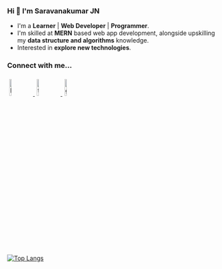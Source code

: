 ### Hi 👋 I'm Saravanakumar JN

- I'm a **Learner** | **Web Developer** | **Programmer**.
- I'm skilled at **MERN** based web app development, alongside upskilling my **data structure and algorithms** knowledge.
- Interested in **explore new technologies**. 

### Connect with me...
<p>
	<a href="https://www.linkedin.com/in/saravanakumar-nagaraj-9b12bb200/">
    <img alt="linkedin" width="10%" style="padding:5px" src="https://img.icons8.com/clouds/100/000000/linkedin.png"/>
  </a>
	<a href="https://twitter.com/Saravana_JN">
    <img alt="twitter" width="10%" style="padding:5px" src="https://img.icons8.com/clouds/100/000000/twitter.png"/>
  </a>
  <a href="https://github.com/SaravanakumarJN">
    <img alt="github" width="10%" style="padding:5px" src="https://img.icons8.com/clouds/100/000000/github.png"/>
  </a>
</p>

<!--
  [![Saravanakumar's GitHub stats](https://github-readme-stats.vercel.app/api?username=saravanakumarjn)](https://github.com/saravanakumarjn/github-readme-stats)
-->

[![Top Langs](https://github-readme-stats.vercel.app/api/top-langs/?username=saravanakumarjn)](https://github.com/saravanakumarjn/github-readme-stats)
